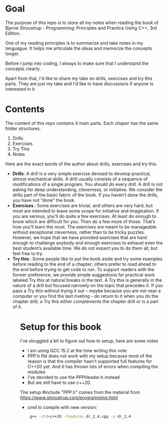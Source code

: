 # Goal 
The purpose of this repo is to store all my notes when reading the book of Bjarne Stroustrup - Programming: Principles and Practice Using C++, 3rd Edition. 

One of my reading principles is to summarize and take notes in my languague. It helps me articulate the ideas and memorize the concepts longer. 

Before I jump into coding, I always to make sure that I understand the concepts clearly.

Apart from that, I'd like to share my take on drills, exercises and try this parts. They are just my take and I'd like to have discussions if anyone is interested in it.

# Contents
The content of this repo contains 4 main parts. Each chaper has the same folder structures.
1. Drills
2. Exercises
3. Try This
4. Notes

Here are the exact words of the author about drills, exercises and try this.
<ul>
    <li> <b>Drills</b>: A drill is a very simple exercise devised to develop practical, almost mechanical skills. A drill usually consists of a sequence of modifications of a single program. You should do every drill. A drill is not asking for deep understanding, cleverness, or initiative. We consider the drills part of the basic fabric of the book. If you haven’t done the drills, you have not “done” the book.
    </li>
<li> <b>Exercises </b>: Some exercises are trivial, and others are very hard, but most are intended to leave some scope for initiative and imagination. If you are serious, you’ll do quite a few exercises. At least do enough to know which are difficult for you. Then do a few more of those. That’s how you’ll learn the most. The exercises are meant to be manageable without exceptional cleverness, rather than to be tricky puzzles. However, we hope that we have provided exercises that are hard enough to challenge anybody and enough exercises to exhaust even the best student’s available time. We do not expect you to do them all, but feel free to try.
</li> 
<li> <b>Try this </b>: Some people like to put the book aside and try some examples before reading to the end of a chapter; others prefer to read ahead to the end before trying to get code to run. To support readers with the former preference, we provide simple suggestions for practical work labeled Try this at natural breaks in the text. A Try this is generally in the nature of a drill but focused narrowly on the topic that precedes it. If you pass a Try this without trying it out – maybe because you are not near a computer or you find the text riveting – do return to it when you do the chapter drill; a Try this either complements the chapter drill or is a part of it.
</li>
<ul>


# Setup for this book
I've struggled a bit to figure out how to setup, here are some notes
- I am using GCC 15.2 at the time writing this note
- PPP.h file does not work with my setup because most of the reason is that the compiler hasn't supported full features for C++20 yet. And it has thrown lots of errors when compiling the modules 
- I've decided to use the PPPHeader.h instead
- But we still have to use c++20.

The setup #include "PPP.h" comes from the material from https://www.stroustrup.com/programming.html

- cmd to compile with new version: 
    ```bash
     g++ -std=c++20 -fmodules dr_2.4.cpp -o dr_2.4
     ```